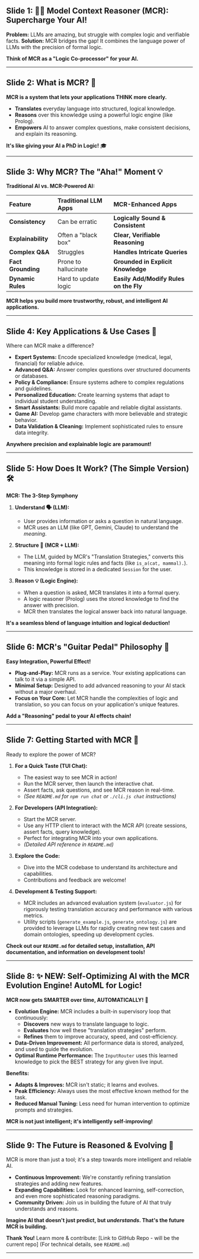 ## Slide 1: 🧠✨ Model Context Reasoner (MCR): Supercharge Your AI!

**Problem:** LLMs are amazing, but struggle with complex logic and verifiable facts.
**Solution:** MCR bridges the gap! It combines the language power of LLMs with the precision of formal logic.

**Think of MCR as a "Logic Co-processor" for your AI.**

---

## Slide 2: What is MCR? 🤔

**MCR is a system that lets your applications THINK more clearly.**

- **Translates** everyday language into structured, logical knowledge.
- **Reasons** over this knowledge using a powerful logic engine (like Prolog).
- **Empowers** AI to answer complex questions, make consistent decisions, and explain its reasoning.

**It's like giving your AI a PhD in Logic!** 🎓

---

## Slide 3: Why MCR? The "Aha!" Moment 💡

**Traditional AI vs. MCR-Powered AI:**

| Feature            | Traditional LLM Apps | MCR-Enhanced Apps                      |
|:-------------------|:---------------------|:---------------------------------------|
| **Consistency**    | Can be erratic       | **Logically Sound & Consistent**       |
| **Explainability** | Often a "black box"  | **Clear, Verifiable Reasoning**        |
| **Complex Q&A**    | Struggles            | **Handles Intricate Queries**          |
| **Fact Grounding** | Prone to hallucinate | **Grounded in Explicit Knowledge**     |
| **Dynamic Rules**  | Hard to update logic | **Easily Add/Modify Rules on the Fly** |

**MCR helps you build more trustworthy, robust, and intelligent AI applications.**

---

## Slide 4: Key Applications & Use Cases 🚀

Where can MCR make a difference?

- **Expert Systems:** Encode specialized knowledge (medical, legal, financial) for reliable advice.
- **Advanced Q&A:** Answer complex questions over structured documents or databases.
- **Policy & Compliance:** Ensure systems adhere to complex regulations and guidelines.
- **Personalized Education:** Create learning systems that adapt to individual student understanding.
- **Smart Assistants:** Build more capable and reliable digital assistants.
- **Game AI:** Develop game characters with more believable and strategic behavior.
- **Data Validation & Cleaning:** Implement sophisticated rules to ensure data integrity.

**Anywhere precision and explainable logic are paramount!**

---

## Slide 5: How Does It Work? (The Simple Version) 🛠️

**MCR: The 3-Step Symphony**

1.  **Understand 🗣️ (LLM):**

    - User provides information or asks a question in natural language.
    - MCR uses an LLM (like GPT, Gemini, Claude) to understand the _meaning_.

2.  **Structure 🧠 (MCR + LLM):**

    - The LLM, guided by MCR's "Translation Strategies," converts this meaning into formal logic rules and facts (like `is_a(cat, mammal).`).
    - This knowledge is stored in a dedicated `Session` for the user.

3.  **Reason 💡 (Logic Engine):**
    - When a question is asked, MCR translates it into a formal query.
    - A logic reasoner (Prolog) uses the stored knowledge to find the answer with precision.
    - MCR then translates the logical answer back into natural language.

**It's a seamless blend of language intuition and logical deduction!**

---

## Slide 6: MCR's "Guitar Pedal" Philosophy 🎸

**Easy Integration, Powerful Effect!**

- **Plug-and-Play:** MCR runs as a service. Your existing applications can talk to it via a simple API.
- **Minimal Setup:** Designed to add advanced reasoning to your AI stack without a major overhaul.
- **Focus on Your Core:** Let MCR handle the complexities of logic and translation, so you can focus on your application's unique features.

**Add a "Reasoning" pedal to your AI effects chain!**

---

## Slide 7: Getting Started with MCR 🏁

Ready to explore the power of MCR?

1.  **For a Quick Taste (TUI Chat):**

    - The easiest way to see MCR in action!
    - Run the MCR server, then launch the interactive chat.
    - Assert facts, ask questions, and see MCR reason in real-time.
    - _(See `README.md` for `npm run chat` or `./cli.js chat` instructions)_

2.  **For Developers (API Integration):**

    - Start the MCR server.
    - Use any HTTP client to interact with the MCR API (create sessions, assert facts, query knowledge).
    - Perfect for integrating MCR into your own applications.
    - _(Detailed API reference in `README.md`)_

3.  **Explore the Code:**
    - Dive into the MCR codebase to understand its architecture and capabilities.
    - Contributions and feedback are welcome!

4.  **Development & Testing Support:**
    - MCR includes an advanced evaluation system (`evaluator.js`) for rigorously testing translation accuracy and performance with various metrics.
    - Utility scripts (`generate_example.js`, `generate_ontology.js`) are provided to leverage LLMs for rapidly creating new test cases and domain ontologies, speeding up development cycles.

**Check out our `README.md` for detailed setup, installation, API documentation, and information on development tools!**

---

## Slide 8: ✨ NEW: Self-Optimizing AI with the MCR Evolution Engine!  AutoML for Logic!

**MCR now gets SMARTER over time, AUTOMATICALLY!** 🚀

-   **Evolution Engine:** MCR includes a built-in supervisory loop that continuously:
    -   **Discovers** new ways to translate language to logic.
    -   **Evaluates** how well these "translation strategies" perform.
    -   **Refines** them to improve accuracy, speed, and cost-efficiency.
-   **Data-Driven Improvement:** All performance data is stored, analyzed, and used to guide the evolution.
-   **Optimal Runtime Performance:** The `InputRouter` uses this learned knowledge to pick the BEST strategy for any given live input.

**Benefits:**
-   **Adapts & Improves:** MCR isn't static; it learns and evolves.
-   **Peak Efficiency:** Always uses the most effective known method for the task.
-   **Reduced Manual Tuning:** Less need for human intervention to optimize prompts and strategies.

**MCR is not just intelligent; it's intelligently self-improving!**

---

## Slide 9: The Future is Reasoned & Evolving 🌟

MCR is more than just a tool; it's a step towards more intelligent and reliable AI.

- **Continuous Improvement:** We're constantly refining translation strategies and adding new features.
- **Expanding Capabilities:** Look for enhanced learning, self-correction, and even more sophisticated reasoning paradigms.
- **Community Driven:** Join us in building the future of AI that truly understands and reasons.

**Imagine AI that doesn't just predict, but _understands_. That's the future MCR is building.**

**Thank You!**
Learn more & contribute: [Link to GitHub Repo - will be the current repo]
(For technical details, see `README.md`)

---
